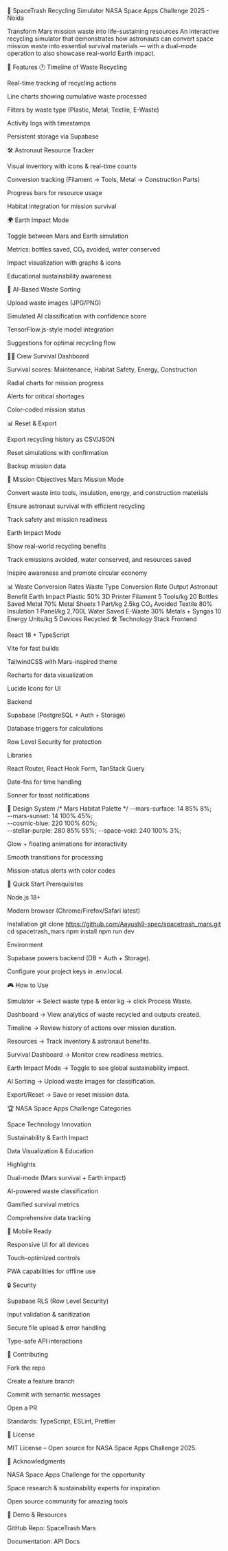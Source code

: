 🚀 SpaceTrash Recycling Simulator
NASA Space Apps Challenge 2025 - Noida

Transform Mars mission waste into life-sustaining resources
An interactive recycling simulator that demonstrates how astronauts can convert space mission waste into essential survival materials — with a dual-mode operation to also showcase real-world Earth impact.

🌟 Features
🕐 Timeline of Waste Recycling

Real-time tracking of recycling actions

Line charts showing cumulative waste processed

Filters by waste type (Plastic, Metal, Textile, E-Waste)

Activity logs with timestamps

Persistent storage via Supabase

🛠️ Astronaut Resource Tracker

Visual inventory with icons & real-time counts

Conversion tracking (Filament → Tools, Metal → Construction Parts)

Progress bars for resource usage

Habitat integration for mission survival

🌍 Earth Impact Mode

Toggle between Mars and Earth simulation

Metrics: bottles saved, CO₂ avoided, water conserved

Impact visualization with graphs & icons

Educational sustainability awareness

🤖 AI-Based Waste Sorting

Upload waste images (JPG/PNG)

Simulated AI classification with confidence score

TensorFlow.js-style model integration

Suggestions for optimal recycling flow

👨‍🚀 Crew Survival Dashboard

Survival scores: Maintenance, Habitat Safety, Energy, Construction

Radial charts for mission progress

Alerts for critical shortages

Color-coded mission status

📊 Reset & Export

Export recycling history as CSV/JSON

Reset simulations with confirmation

Backup mission data

🎯 Mission Objectives
Mars Mission Mode

Convert waste into tools, insulation, energy, and construction materials

Ensure astronaut survival with efficient recycling

Track safety and mission readiness

Earth Impact Mode

Show real-world recycling benefits

Track emissions avoided, water conserved, and resources saved

Inspire awareness and promote circular economy

📊 Waste Conversion Rates
Waste Type	Conversion Rate	Output	Astronaut Benefit	Earth Impact
Plastic	50%	3D Printer Filament	5 Tools/kg	20 Bottles Saved
Metal	70%	Metal Sheets	1 Part/kg	2.5kg CO₂ Avoided
Textile	80%	Insulation	1 Panel/kg	2,700L Water Saved
E-Waste	30%	Metals + Syngas	10 Energy Units/kg	5 Devices Recycled
🛠️ Technology Stack
Frontend

React 18 + TypeScript

Vite for fast builds

TailwindCSS with Mars-inspired theme

Recharts for data visualization

Lucide Icons for UI

Backend

Supabase (PostgreSQL + Auth + Storage)

Database triggers for calculations

Row Level Security for protection

Libraries

React Router, React Hook Form, TanStack Query

Date-fns for time handling

Sonner for toast notifications

🌌 Design System
/* Mars Habitat Palette */
--mars-surface: 14 85% 8%;     
--mars-sunset: 14 100% 45%;    
--cosmic-blue: 220 100% 60%;   
--stellar-purple: 280 85% 55%; 
--space-void: 240 100% 3%;     


Glow + floating animations for interactivity

Smooth transitions for processing

Mission-status alerts with color codes

🚀 Quick Start
Prerequisites

Node.js 18+

Modern browser (Chrome/Firefox/Safari latest)

Installation
git clone https://github.com/Aayush9-spec/spacetrash_mars.git
cd spacetrash_mars
npm install
npm run dev

Environment

Supabase powers backend (DB + Auth + Storage).

Configure your project keys in .env.local.

🎮 How to Use

Simulator → Select waste type & enter kg → click Process Waste.

Dashboard → View analytics of waste recycled and outputs created.

Timeline → Review history of actions over mission duration.

Resources → Track inventory & astronaut benefits.

Survival Dashboard → Monitor crew readiness metrics.

Earth Impact Mode → Toggle to see global sustainability impact.

AI Sorting → Upload waste images for classification.

Export/Reset → Save or reset mission data.

🏆 NASA Space Apps Challenge
Categories

Space Technology Innovation

Sustainability & Earth Impact

Data Visualization & Education

Highlights

Dual-mode (Mars survival + Earth impact)

AI-powered waste classification

Gamified survival metrics

Comprehensive data tracking

📱 Mobile Ready

Responsive UI for all devices

Touch-optimized controls

PWA capabilities for offline use

🔒 Security

Supabase RLS (Row Level Security)

Input validation & sanitization

Secure file upload & error handling

Type-safe API interactions

🤝 Contributing

Fork the repo

Create a feature branch

Commit with semantic messages

Open a PR

Standards: TypeScript, ESLint, Prettier

📄 License

MIT License – Open source for NASA Space Apps Challenge 2025.

🎉 Acknowledgments

NASA Space Apps Challenge for the opportunity

Space research & sustainability experts for inspiration

Open source community for amazing tools

🌟 Demo & Resources

GitHub Repo: SpaceTrash Mars

Documentation: API Docs
